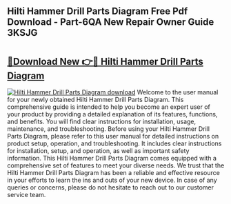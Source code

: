 ## Hilti Hammer Drill Parts Diagram Free Pdf Download - Part-6QA New Repair Owner Guide 3KSJG

# <h2><a href="http://dfrtpp.blite.top/?on=Hilti+Hammer+Drill+Parts+Diagram">🔗Download New 👉🔴 Hilti Hammer Drill Parts Diagram</a></h2>

[![Hilti Hammer Drill Parts Diagram download](https://i.imgur.com/lujVjoI.png)](http://dfrtpp.blite.top/?on=Hilti+Hammer+Drill+Parts+Diagram)
Welcome to the user manual for your newly obtained Hilti Hammer Drill Parts Diagram. This comprehensive guide is intended to help you become an expert user of your product by providing a detailed explanation of its features, functions, and benefits. You will find clear instructions for installation, usage, maintenance, and troubleshooting. Before using your Hilti Hammer Drill Parts Diagram, please refer to this user manual for detailed instructions on product setup, operation, and troubleshooting. It includes clear instructions for installation, setup, and operation, as well as important safety information. This Hilti Hammer Drill Parts Diagram comes equipped with a comprehensive set of features to meet your diverse needs. We trust that the Hilti Hammer Drill Parts Diagram has been a reliable and effective resource in your efforts to learn the ins and outs of your new device. In case of any queries or concerns, please do not hesitate to reach out to our customer service team.
